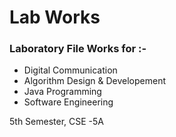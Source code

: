 # Lab Works

### Laboratory File Works for :-
- Digital Communication
- Algorithm Design & Developement
- Java Programming
- Software Engineering

5th Semester, CSE -5A
